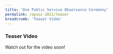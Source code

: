 ```yaml
---
title: 'One Public Service Observance Ceremony'
permalink: /opsoc-2021/teaser
breadcrumb: 'Teaser Video'
---
```


### Teaser Video<br>
Watch out for the video soon!<br>
